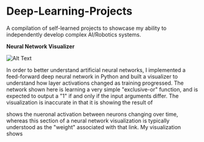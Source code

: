 # Deep-Learning-Projects
A compilation of self-learned projects to showcase my ability to independently develop complex AI/Robotics systems. 

**Neural Network Visualizer**

![Alt Text](https://github.com/vdesai2014/Deep-Learning-Projects/blob/main/Neural%20Network%20Visualizer/Network%20Training.gif)

In order to better understand artificial neural networks, I implemented a feed-forward deep neural network in Python and built a visualizer to understand how layer activations changed as training progressed. The network shown here is learning a very simple "exclusive-or" function, and is expected to output a "1" if and only if the input arguments differ. The visualization is inaccurate in that it is showing the result of 


shows the nueronal activation between neurons changing over time, whereas this section of a neural network visualization is typically understood as the "weight" associated with that link. My visualization shows 
